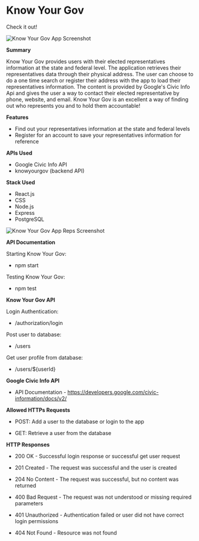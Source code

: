 # Know Your Gov

Check it out! 


![Know Your Gov App Screenshot](/src/images/knowyourgov_home.png "Know Your Gov")  

**Summary**

Know Your Gov provides users with their elected representatives information at the state and federal level. The application retrieves their representatives data through their physical address. The user can choose to do a one time search or register their address with the app to load their representatives information. The content is provided by Google's Civic Info Api and gives the user a way to contact their elected representative by phone, website, and email. Know Your Gov is an excellent a way of finding out who represents you and to hold them accountable!

**Features** 
- Find out your representatives information at the state and federal levels
- Register for an account to save your representatives information for reference

**APIs Used**
- Google Civic Info API
- knowyourgov (backend API)

**Stack Used**
- React.js
- CSS
- Node.js
- Express
- PostgreSQL


![Know Your Gov App Reps Screenshot](/src/images/knowyourgov_reps.png "Know Your Gov Reps")

**API Documentation** 

Starting Know Your Gov:

- npm start

Testing Know Your Gov:

- npm test

**Know Your Gov API**

Login Authentication:

- /authorization/login

Post user to database:

- /users

Get user profile from database:

- /users/${userId}

**Google Civic Info API** 

- API Documentation - https://developers.google.com/civic-information/docs/v2/

**Allowed HTTPs Requests**

- POST: Add a user to the database or login to the app

- GET: Retrieve a user from the database 

**HTTP Responses** 

- 200 OK - Successful login response or successful get user request

- 201 Created - The request was successful and the user is created

- 204 No Content - The request was successful, but no content was returned

- 400 Bad Request - The request was not understood or missing required parameters

- 401 Unauthorized - Authentication failed or user did not have correct login permissions

- 404 Not Found - Resource was not found





